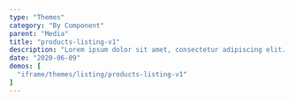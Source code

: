 ```yaml
---
type: "Themes"
category: "By Component"
parent: "Media"
title: "products-listing-v1"
description: "Lorem ipsum dolor sit amet, consectetur adipiscing elit. Nunc tempus laoreet leo sit amet iaculis."
date: "2020-06-09"
demos: [
  "iframe/themes/listing/products-listing-v1"
]
---
```

